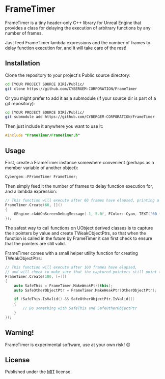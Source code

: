 # FrameTimer
FrameTimer is a tiny header-only C++ library for Unreal Engine that provides a class for delaying the execution of arbitrary functions by any number of frames.

Just feed FrameTimer lambda expressions and the number of frames to delay function execution for, and it will take care of the rest!

## Installation
Clone the repository to your project's Public source directory:

```bash
cd [YOUR PROJECT SOURCE DIR]/Public/
git clone https://github.com/CYBERGEM-CORPORATION/FrameTimer
```

Or you might prefer to add it as a submodule (if your source dir is part of a git repository):

```bash
cd [YOUR PROJECT SOURCE DIR]/Public/
git submodule add https://github.com/CYBERGEM-CORPORATION/FrameTimer
```

Then just include it anywhere you want to use it:

```cpp
#include "FrameTimer/FrameTimer.h"
```

## Usage
First, create a FrameTimer instance somewhere convenient (perhaps as a member variable of another object):

```cpp
Cybergem::FFrameTimer FrameTimer;
```

Then simply feed it the number of frames to delay function execution for, and a lambda expression:

```cpp
// This function will execute after 60 frames have elapsed, printing a debug message
FrameTimer.Create(60, []()
{
	GEngine->AddOnScreenDebugMessage(-1, 5.0f, FColor::Cyan, TEXT("60 frame delay!"));  
});
```

The safest way to call functions on UObject derived classes is to capture their pointers by value and create TWeakObjectPtrs, so that when the function is called in the future by FrameTimer it can first check to ensure that the pointers are still valid.

FrameTimer comes with a small helper utility function for creating TWeakObjectPtrs:

```cpp
// This function will execute after 100 frames have elapsed,
// and will check to make sure that the captured pointers still point to valid UObjects
FrameTimer.Create(100, [=]()
{
	auto SafeThis = FrameTimer.MakeWeakPtr(this);
	auto SafeOtherObjectPtr = FrameTimer.MakeWeakPtr(OtherObjectPtr);

	if (SafeThis.IsValid() && SafeOtherObjectPtr.IsValid())
	{
		// Do something with SafeThis and SafeOtherObjectPtr
	}
});
```

## Warning!
FrameTimer is experimental software, use at your own risk! 😊

## License
Published under the [MIT](https://choosealicense.com/licenses/mit/) license.
